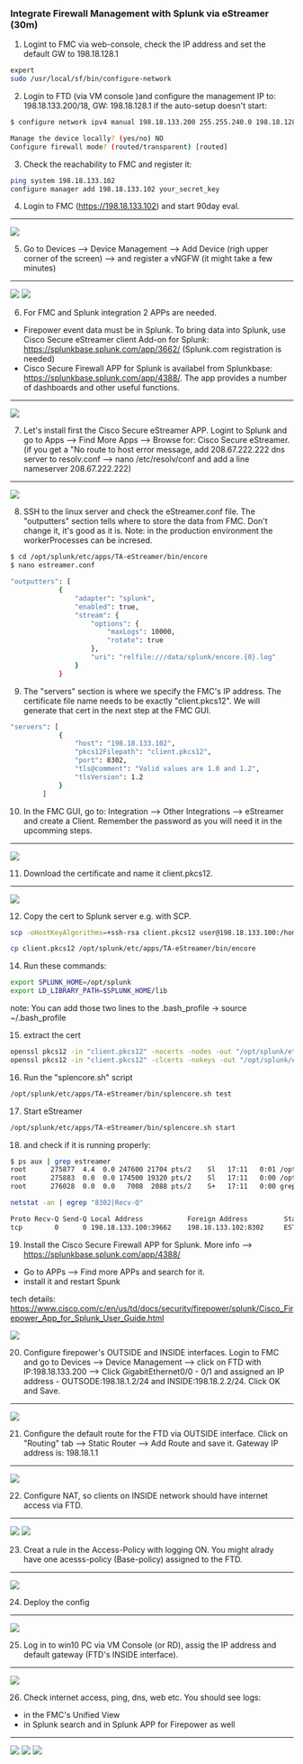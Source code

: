### Integrate Firewall Management with Splunk via eStreamer (30m)

1. Logint to FMC via web-console, check the IP address and set the default GW to 198.18.128.1
```bash
expert
sudo /usr/local/sf/bin/configure-network
```

2. Login to FTD (via VM console )and configure the management IP to: 198.18.133.200/18, GW: 198.18.128.1
if the auto-setup doesn't start:
```bash
$ configure network ipv4 manual 198.18.133.200 255.255.240.0 198.18.128.1

Manage the device locally? (yes/no) NO
Configure firewall mode? (routed/transparent) [routed]
```

3. Check the reachability to FMC and register it:
```bash
ping system 198.18.133.102
configure manager add 198.18.133.102 your_secret_key
```

4. Login to FMC (https://198.18.133.102) and start 90day eval.
---
![](attachments/eval.png)

5. Go to Devices --> Device Management --> Add Device (righ upper corner of the screen) --> and register a vNGFW (it might take a few minutes)
---
![](attachments/device_registration.png)
![](attachments/base_policy.png)

6. For FMC and Splunk integration 2 APPs are needed.
- Firepower event data must be in Splunk. To bring data into Splunk, use Cisco Secure eStreamer client Add-on for Splunk:  https://splunkbase.splunk.com/app/3662/ (Splunk.com registration is needed)
- Cisco Secure Firewall APP for Splunk is availabel from Splunkbase: https://splunkbase.splunk.com/app/4388/. The app provides a number of dashboards and other useful functions.
---
![](attachments/splunk_app.png)

7. Let's install first the Cisco Secure eStreamer APP. Logint to Splunk and go to Apps --> Find More Apps --> Browse for: Cisco Secure eStreamer. (if you get a "No route to host error message, add 208.67.222.222 dns server to resolv.conf --> nano /etc/resolv/conf and add a line nameserver 208.67.222.222)
---
![](attachments/browse_estreamer.png)

8. SSH to the linux server and check the eStreamer.conf file. The "outputters" section tells where to store the data from FMC. Don't change it, it's good as it is. Note: in the production environment the workerProcesses can be incresed.
```bash
$ cd /opt/splunk/etc/apps/TA-eStreamer/bin/encore
$ nano estreamer.conf

"outputters": [
            {
                "adapter": "splunk",
                "enabled": true,
                "stream": {
                    "options": {
                        "maxLogs": 10000,
                        "rotate": true
                    },
                    "uri": "relfile:///data/splunk/encore.{0}.log"
                }
            }

```

9. The "servers" section is where we specify the FMC's IP address. The certificate file name needs to be exactly "client.pkcs12". We will generate that cert in the next step at the FMC GUI.

```bash
"servers": [
            {
                "host": "198.18.133.102",
                "pkcs12Filepath": "client.pkcs12",
                "port": 8302,
                "tls@comment": "Valid values are 1.0 and 1.2",
                "tlsVersion": 1.2
            }
        ]

```

10. In the FMC GUI, go to: Integration --> Other Integrations --> eStreamer and create a Client. Remember the password as you will need it in the upcomming steps.
---
![](attachments/estreamer1.png)

11. Download the certificate and name it client.pkcs12.
---
![](attachments/estreamer2.png)

12. Copy the cert to Splunk server e.g. with SCP.
```bash
scp -oHostKeyAlgorithms=+ssh-rsa client.pkcs12 user@198.18.133.100:/home/user/
```
```bash
cp client.pkcs12 /opt/splunk/etc/apps/TA-eStreamer/bin/encore
```

14. Run these commands: 
```bash
export SPLUNK_HOME=/opt/splunk
export LD_LIBRARY_PATH=$SPLUNK_HOME/lib
```
note: You can add those two lines to the .bash_profile -> source ~/.bash_profile


15. extract the cert
```bash
openssl pkcs12 -in "client.pkcs12" -nocerts -nodes -out "/opt/splunk/etc/apps/TA-eStreamer/bin/encore/198.18.133.102-8302_pkcs.key" -legacy
openssl pkcs12 -in "client.pkcs12" -clcerts -nokeys -out "/opt/splunk/etc/apps/TA-eStreamer/bin/encore/198.18.133.102-8302_pkcs.cert" -legacy
```

16. Run the "splencore.sh" script
```bash
/opt/splunk/etc/apps/TA-eStreamer/bin/splencore.sh test
```

17. Start eStreamer
```bash
/opt/splunk/etc/apps/TA-eStreamer/bin/splencore.sh start
```

18. and check if it is running properly:
```bash
$ ps aux | grep estreamer
root      275877  4.4  0.0 247600 21704 pts/2    Sl   17:11   0:01 /opt/splunk/bin/python3 ./estreamer/service.py estreamer.conf
root      275883  0.0  0.0 174500 19320 pts/2    Sl   17:11   0:00 /opt/splunk/bin/python3 ./estreamer/service.py estreamer.conf
root      276028  0.0  0.0   7008  2088 pts/2    S+   17:11   0:00 grep --color=auto estreamer
```
```bash
netstat -an | egrep "8302|Recv-Q"

Proto Recv-Q Send-Q Local Address           Foreign Address         State      
tcp        0      0 198.18.133.100:39662    198.18.133.102:8302     ESTABLISHED
```

19. Install the Cisco Secure Firewall APP for Splunk. More info --> https://splunkbase.splunk.com/app/4388/
- Go to APPs --> Find more APPs and search for it.
- install it and restart Spunk

tech details: https://www.cisco.com/c/en/us/td/docs/security/firepower/splunk/Cisco_Firepower_App_for_Splunk_User_Guide.html

![](attachments/firewall_app1.png)

20. Configure firepower's OUTSIDE and INSIDE interfaces. Login to FMC and go to Devices --> Device Management --> click on FTD with IP:198.18.133.200 --> Click GigabitEthernet0/0  - 0/1 and assigned an IP address - OUTSODE:198.18.1.2/24 and INSIDE:198.18.2.2/24. Click OK and Save.
---
![](attachments/ftd-IP.png)

21. Configure the default route for the FTD via OUTSIDE interface. Click on "Routing" tab --> Static Router --> Add Route and save it. Gateway IP address is: 198.18.1.1
---
![](attachments/defroute.png)

22. Configure NAT, so clients on INSIDE network should have internet access via FTD.
---
![](attachments/nat1.png)
![](attachments/nat2.png)

23. Creat a rule in the Access-Policy with logging ON. You might alrady have one acesss-policy (Base-policy) assigned to the FTD.
---
![](attachments/access-policy1.png)

24. Deploy the config
---
![](attachments/deploy.png)

25. Log in to win10 PC via VM Console (or RD), assig the IP address and default gateway (FTD's INSIDE interface).
---
![](attachments/client1.png)

26. Check internet access, ping, dns, web etc. You should see logs:
- in the FMC's Unified View 
- in Splunk search and in Splunk APP for Firepower as well
---
![](attachments/ps_testnet.png)
![](attachments/unified_view.png)
![](attachments/network_conn.png)



